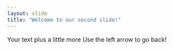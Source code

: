 ```yaml
---
layout: slide
title: "Welcome to our second slide!"
---
```

Your text plus a little more
Use the left arrow to go back!
